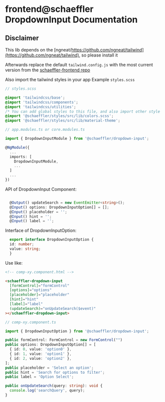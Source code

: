 # frontend@schaeffler DropdownInput Documentation
## Disclaimer
This lib depends on the [ngneat/https://github.com/ngneat/tailwind](https://github.com/ngneat/tailwind), so please install it

Afterwards replace the default `tailwind.config.js` with the most current version from the [schaeffler-frontend repo](https://gitlab.schaeffler.com/frontend-schaeffler/schaeffler-frontend/-/blob/master/tailwind.config.js)

Also import the tailwind styles in your app
Example `styles.scss`


```scss
// styles.scss

@import 'tailwindcss/base';
@import 'tailwindcss/components';
@import 'tailwindcss/utilities';
/* You can add global styles to this file, and also import other style files */
@import '@schaeffler/styles/src/lib/colors.scss';
@import '@schaeffler/styles/src/lib/material-theme';
```

```typescript
// app.modules.ts or core.modules.ts

import { DropdownInputModule } from '@schaeffler/dropdown-input';

@NgModule({
  ...
  imports: [
    DropdownInputModule,
    ...
  ]
  ...
})
```

API of DropdownInput Component:

```typescript

  @Output() updateSearch = new EventEmitter<string>();
  @Input() options: DropdownInputOption[] = [];
  @Input() placeholder = '';
  @Input() hint = '';
  @Input() label = '';
```

Interface of DropdownInputOption:

```typescript
  export interface DropdownInputOption {
  id: number;
  value: string;
  }
```

Use like:

```html
<!-- comp-xy.component.html -->

<schaeffler-dropdown-input
  [formControl]="formControl"
  [options]="options"
  [placeholder]="placeholder"
  [hint]="hint"
  [label]="label"
  (updateSearch)="onUpdateSearch($event)"
></schaeffler-dropdown-input>
```

```typescript
// comp-xy.component.ts

import { DropdownInputOption } from '@schaeffler/dropdown-input';

public formControl: FormControl = new FormControl("")
public options: DropdownInputOption[] = [
  { id: 0, value: 'option0' },
  { id: 1, value: 'option1' },
  { id: 2, value: 'option2' },
];
public placeholder = 'Select an option';
public hint = 'Search for options to filter';
public label = 'Option Select';

public onUpdateSearch(query: string): void {
  console.log('searchQuery', query);
}
```

